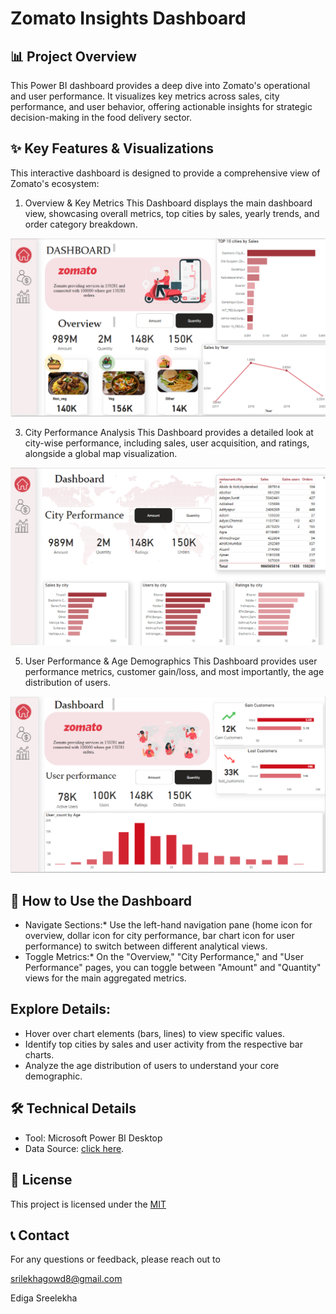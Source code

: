 # Zomato Insights Dashboard

## 📊 Project Overview

This Power BI dashboard provides a deep dive into Zomato's operational and user performance. It visualizes key metrics across sales, city performance, and user behavior, offering actionable insights for strategic decision-making in the food delivery sector.

## ✨ Key Features & Visualizations

This interactive dashboard is designed to provide a comprehensive view of Zomato's ecosystem:

1. Overview & Key Metrics
This Dashboard displays the main dashboard view, showcasing overall metrics, top cities by sales, yearly trends, and order category breakdown.

![OVERVIEW ](https://github.com/edigasreelekha/Zomato-Dashboard/blob/main/Overview.png)

3. City Performance Analysis
This Dashboard provides a detailed look at city-wise performance, including sales, user acquisition, and ratings, alongside a global map visualization.

![CiTY](https://github.com/edigasreelekha/Zomato-Dashboard/blob/main/City%20Performance.png)

5. User Performance & Age Demographics 
This Dashboard provides user performance metrics, customer gain/loss, and most importantly, the age distribution of users.

![User](https://github.com/edigasreelekha/Zomato-Dashboard/blob/main/User%20Performance.png)

## 🚀 How to Use the Dashboard

* Navigate Sections:* Use the left-hand navigation pane (home icon for overview, dollar icon for city performance, bar chart icon for user performance) to switch between different analytical views.
* Toggle Metrics:* On the "Overview," "City Performance," and "User Performance" pages, you can toggle between "Amount" and "Quantity" views for the main aggregated metrics.
  
## Explore Details:

* Hover over chart elements (bars, lines) to view specific values.
* Identify top cities by sales and user activity from the respective bar charts.
* Analyze the age distribution of users to understand your core demographic.

## 🛠️ Technical Details

* Tool: Microsoft Power BI Desktop
* Data Source: [click here]().

## 📝 License

This project is licensed under the [MIT](https://github.com/edigasreelekha/License)

## 📞 Contact

For any questions or feedback, please reach out to 

srilekhagowd8@gmail.com

Ediga Sreelekha
